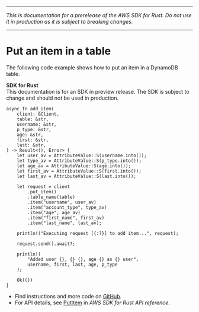 --------

 *This is documentation for a prerelease of the AWS SDK for Rust\. Do not use it in production as it is subject to breaking changes\.* 

--------

# Put an item in a table<a name="dynamodb_PutItem_rust_topic"></a>

The following code example shows how to put an item in a DynamoDB table\.

**SDK for Rust**  
This documentation is for an SDK in preview release\. The SDK is subject to change and should not be used in production\.
  

```
async fn add_item(
    client: &Client,
    table: &str,
    username: &str,
    p_type: &str,
    age: &str,
    first: &str,
    last: &str,
) -> Result<(), Error> {
    let user_av = AttributeValue::S(username.into());
    let type_av = AttributeValue::S(p_type.into());
    let age_av = AttributeValue::S(age.into());
    let first_av = AttributeValue::S(first.into());
    let last_av = AttributeValue::S(last.into());

    let request = client
        .put_item()
        .table_name(table)
        .item("username", user_av)
        .item("account_type", type_av)
        .item("age", age_av)
        .item("first_name", first_av)
        .item("last_name", last_av);

    println!("Executing request [{:?}] to add item...", request);

    request.send().await?;

    println!(
        "Added user {}, {} {}, age {} as {} user",
        username, first, last, age, p_type
    );

    Ok(())
}
```
+  Find instructions and more code on [GitHub](https://github.com/awsdocs/aws-doc-sdk-examples/tree/main/.rust_alpha/dynamodb#code-examples)\. 
+  For API details, see [PutItem](https://awslabs.github.io/aws-sdk-rust/) in *AWS SDK for Rust API reference*\. 